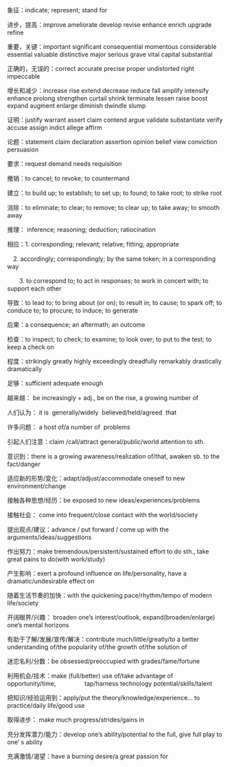 象征：indicate; represent; stand for

 

进步，提高：improve ameliorate develop revise enhance enrich upgrade refine  

 

重要，关键：important significant consequential momentous considerable essential valuable distinctive  major serious grave vital capital substantial

 

正确的，无误的：correct accurate precise proper undistorted right impeccable 

 

增长和减少：increase rise extend decrease reduce fall amplify intensify enhance prolong strengthen curtail shrink terminate lessen raise boost expand augment enlarge diminish dwindle slump  

 

证明：justify warrant assert claim contend argue validate substantiate verify accuse assign indict allege affirm  

 

论题：statement claim declaration assertion opinion belief view conviction persuasion  

 

要求：request demand needs requisition  

 

撤销：to cancel; to revoke; to countermand

 

建立：to build up; to establish; to set up; to found; to take root; to strike root  

 

消除：to eliminate; to clear; to remove; to clear up; to take away; to smooth away  

 

推理： inference; reasoning; deduction; ratiocination  　 

 

相应：1. corresponding; relevant; relative; fitting; appropriate  

 

　2. accordingly; correspondingly; by the same token; in a corresponding way  

 

　　3. to correspond to; to act in responses; to work in concert with; to support each other  



导致：to lead to; to bring about (or on); to result in; to cause; to spark off; to conduce to; to procure; to induce; to generate  



 后果：a consequence; an aftermath; an outcome  



 检查：to inspect; to check; to examine; to look over; to put to the test; to keep a check on   



程度：strikingly greatly highly exceedingly dreadfully remarkably drastically dramatically   



足够：sufficient adequate enough  



越来越： be increasingly + adj., be on the rise, a growing number of



 人们认为： it is  generally/widely  believed/held/agreed  that 



许多问题： a host of/a number of  problems 



引起人们注意：claim /call/attract general/public/world attention to sth. 



意识到：there is a growing awareness/realization of/that, awaken sb. to the fact/danger



 适应新的形势/变化：adapt/adjust/accommodate oneself to new environment/change 



接触各种思想/经历：be exposed to new ideas/experiences/problems 



接触社会： come into frequent/close contact with the world/society 



提出观点/建议：advance / put forward / come up with the arguments/ideas/suggestions



 作出努力：make tremendous/persistent/sustained effort to do sth., take great pains to do(with work/study) 



产生影响：exert a profound influence on life/personality, have a dramatic/undesirable effect on 



随着生活节奏的加快：with the quickening pace/rhythm/tempo of modern life/society 



开阔眼界/兴趣： broaden one’s interest/outlook, expand(broaden/enlarge) one’s mental horizons



 有助于了解/发展/宣传/解决：contribute much/little/greatly/to a better understanding of/the popularity of/the growth of/the solution of 



迷恋名利/分数：be obsessed/preoccupied with grades/fame/fortune 



利用机会/技术：make (full/better) use of/take advantage of opportunity/time,                 tap/harness technology potential/skills/talent 



把知识/经验运用到：apply/put the theory/knowledge/experience… to practice/daily life/good use 



取得进步： make much progress/strides/gains in 



充分发挥潜力/能力：develop one’s ability/potential to the full, give full play to one’ s ability



 充满激情/渴望：have a burning desire/a great passion for 

 

 

 

 

 

 

 

 



 

 

 

 

 